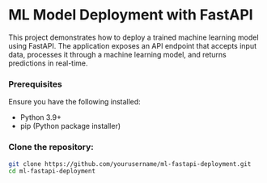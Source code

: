 # ML Model Deployment with FastAPI

This project demonstrates how to deploy a trained machine learning model using FastAPI. The application exposes an API endpoint that accepts input data, processes it through a machine learning model, and returns predictions in real-time.


### Prerequisites

Ensure you have the following installed:
- Python 3.9+
- pip (Python package installer)

### Clone the repository:

```bash
git clone https://github.com/yourusername/ml-fastapi-deployment.git
cd ml-fastapi-deployment
